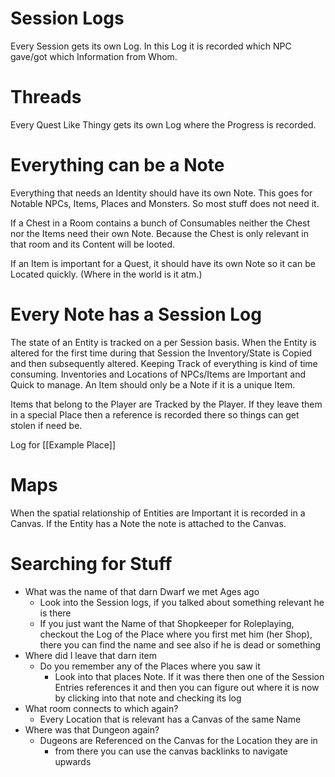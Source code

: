 # Session Logs

Every Session gets its own Log. In this Log it is recorded which NPC gave/got which Information from Whom.

# Threads

Every Quest Like Thingy gets its own Log where the Progress is recorded.

# Everything can be a Note

Everything that needs an Identity should have its own Note. This goes for Notable NPCs, Items, Places and Monsters. So most stuff does not need it.

If a Chest in a Room contains a bunch of Consumables neither the Chest nor the Items need their own Note. Because the Chest is only relevant in that room and its Content will be looted.

If an Item is important for a Quest, it should have its own Note so it can be Located quickly. (Where in the world is it atm.)

# Every Note has a Session Log

The state of an Entity is tracked on a per Session basis. When the Entity is altered for the first time during that Session the Inventory/State is Copied and then subsequently altered.
Keeping Track of everything is kind of time consuming. Inventories and Locations of NPCs/Items are Important and Quick to manage. An Item should only be a Note if it is a unique Item.

Items that belong to the Player are Tracked by the Player.
If they leave them in a special Place then a reference is recorded there so things can get stolen if need be.

Log for [[Example Place]]
# Maps

When the spatial relationship of Entities are Important it is recorded in a Canvas.
If the Entity has a Note the note is attached to the Canvas.

# Searching for Stuff

* What was the name of that darn Dwarf we met Ages ago
	* Look into the Session logs, if you talked about something relevant he is there
	* If you just want the Name of that Shopkeeper for Roleplaying, checkout the Log of the Place where you first met him (her Shop), there you can find the name and see also if he is dead or something
* Where did I leave that darn item
	* Do you remember any of the Places where you saw it
		* Look into that places Note. If it was there then one of the Session Entries references it and then you can figure out where it is now by clicking into that note and checking its log
* What room connects to which again?
	* Every Location that is relevant has a Canvas of the same Name
* Where was that Dungeon again?
	* Dugeons are Referenced on the Canvas for the Location they are in
		* from there you can use the canvas backlinks to navigate upwards

